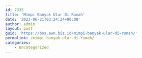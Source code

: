 ```yaml
---
id: 7335
title: 'Mimpi Banyak Ular Di Rumah'
date: '2023-06-21T03:24:24+00:00'
author: admin
layout: post
guid: 'https://bos.awn.biz.id/mimpi-banyak-ular-di-rumah/'
permalink: /mimpi-banyak-ular-di-rumah/
categories:
    - Uncategorized
---
```


